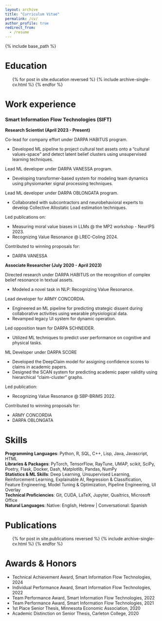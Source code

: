 ```yaml
---
layout: archive
title: "Curriculum Vitae"
permalink: /cv/
author_profile: true
redirect_from:
  - /resume
---
```


{% include base_path %}

<!-- Education
======
**Tufts University** — Medford, MA  
*July 2023 - Expected December 2024*  
M.Sc. in Data Science (GPA: 4.0)

**Carleton College** — Northfield, MN  
*September 2016 - June 2020*  
B.A. in Economics with an Emphasis in Statistics and Computer Science   -->

Education
======
  <ul>{% for post in site.education reversed %}
    {% include archive-single-cv.html %}
  {% endfor %}</ul>

Work experience
======

### Smart Information Flow Technologies (SIFT)
**Research Scientist (April 2023 - Present)**

Co-lead for company effort under DARPA HABITUS program.  
  - Developed ML pipeline to project cultural text assets onto a “cultural values-space” and detect latent belief clusters using unsupervised learning techniques.  

Lead ML developer under DARPA VANESSA program.  
  - Developing transformer-based system for modeling team dynamics using physiomarker signal processing techniques.

Lead ML developer under DARPA OBLONGATA program.  
  - Collaborated with subcontractors and neurobehavioral experts to develop Collective Allostatic Load estimation techniques.

Led publications on:
  - Measuring moral value biases in LLMs @ the MP2 workshop - NeurIPS 2023.
  - Recognizing Value Resonance @ LREC-Coling 2024.

Contributed to winning proposals for:
  - DARPA VANESSA  

**Associate Researcher (July 2020 - April 2023)**

Directed research under DARPA HABITUS on the recognition of complex belief resonance in textual assets.  
  - Modeled a novel task in NLP: Recognizing Value Resonance.

Lead developer for ARMY CONCORDIA.  
  - Engineered an ML pipeline for predicting strategic dissent during collaborative activities using wearable physiological data.  
  - Revamped legacy UI system for dynamic operation.

Led opposition team for DARPA SCHNEIDER.  
  - Utilized ML techniques to predict user performance on cognitive and physical tasks.

ML Developer under DARPA SCORE
  - Developed the DeepClaim model for assigning confidence scores to claims in academic papers.  
  - Designed the SCAN system for predicting academic paper validity using hierarchical “claim-cluster” graphs.

Led publication:
  - Recognizing Value Resonance @ SBP-BRiMS 2022. 

Contributed to winning proposals for:
  - ARMY CONCORDIA
  - DARPA OBLONGATA  
  
Skills
======
**Programming Languages**: Python, R, SQL, C++, Lisp, Java, Javascript, HTML  
**Libraries & Packages**: PyTorch, TensorFlow, RayTune, UMAP, scikit, SciPy, Poetry, Flask, Docker, Dash, Matplotlib, Pandas, NumPy  
**Statistics & ML Skills**: Deep Learning, Unsupervised Learning, Reinforcement Learning, Explainable AI, Regression & Classification, Feature Engineering, Model Tuning & Optimization, Pipeline Engineering, UI Overlay  
**Technical Proficiencies**: Git, CUDA, LaTeX, Jupyter, Qualtrics, Microsoft Office  
**Natural Languages**: Native: English, Hebrew | Conversational: Spanish

Publications
======
  <ul>{% for post in site.publications reversed %}
    {% include archive-single-cv.html %}
  {% endfor %}</ul>
  
<!-- Talks
======
  <ul>{% for post in site.talks reversed %}
    {% include archive-single-talk-cv.html  %}
  {% endfor %}</ul>
  
Teaching
======
  <ul>{% for post in site.teaching reversed %}
    {% include archive-single-cv.html %}
  {% endfor %}</ul> -->

<!--   
Service and leadership
======
* Currently signed in to 43 different slack teams -->


Awards & Honors
======
- Technical Achievement Award, Smart Information Flow Technologies, 2024
- Individual Performance Award, Smart Information Flow Technologies, 2022
- Team Performance Award, Smart Information Flow Technologies, 2022
- Team Performance Award, Smart Information Flow Technologies, 2021
- 1st Place Senior Thesis, Minnesota Economic Association, 2020
- Academic Distinction on Senior Thesis, Carleton College, 2020